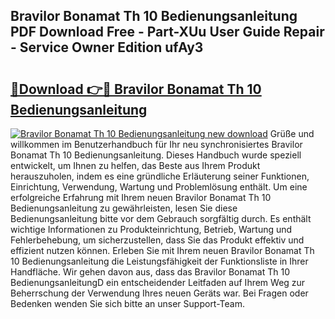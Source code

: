 ## Bravilor Bonamat Th 10 Bedienungsanleitung PDF Download Free - Part-XUu User Guide Repair - Service Owner Edition ufAy3

# <h2><a href="http://df647m.blite.top/?on=Bravilor+Bonamat+Th+10+Bedienungsanleitung">🔗Download 👉🔴 Bravilor Bonamat Th 10 Bedienungsanleitung</a></h2>

[![Bravilor Bonamat Th 10 Bedienungsanleitung new download](https://i.imgur.com/lujVjoI.png)](http://df647m.blite.top/?on=Bravilor+Bonamat+Th+10+Bedienungsanleitung)
Grüße und willkommen im Benutzerhandbuch für Ihr neu synchronisiertes Bravilor Bonamat Th 10 Bedienungsanleitung. Dieses Handbuch wurde speziell entwickelt, um Ihnen zu helfen, das Beste aus Ihrem Produkt herauszuholen, indem es eine gründliche Erläuterung seiner Funktionen, Einrichtung, Verwendung, Wartung und Problemlösung enthält. Um eine erfolgreiche Erfahrung mit Ihrem neuen Bravilor Bonamat Th 10 Bedienungsanleitung zu gewährleisten, lesen Sie diese Bedienungsanleitung bitte vor dem Gebrauch sorgfältig durch. Es enthält wichtige Informationen zu Produkteinrichtung, Betrieb, Wartung und Fehlerbehebung, um sicherzustellen, dass Sie das Produkt effektiv und effizient nutzen können. Erleben Sie mit Ihrem neuen Bravilor Bonamat Th 10 Bedienungsanleitung die Leistungsfähigkeit der Funktionsliste in Ihrer Handfläche. Wir gehen davon aus, dass das Bravilor Bonamat Th 10 BedienungsanleitungD ein entscheidender Leitfaden auf Ihrem Weg zur Beherrschung der Verwendung Ihres neuen Geräts war. Bei Fragen oder Bedenken wenden Sie sich bitte an unser Support-Team.
